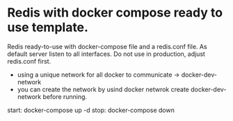 # Redis with docker compose ready to use template. 
Redis ready-to-use with docker-compose file and a redis.conf file.
As default server listen to all interfaces. Do not use in production, adjust redis.conf first. 

- using a unique network for all docker to communicate -> docker-dev-network
- you can create the network by usind docker netwrok create docker-dev-network before running. 


start: docker-compose up -d
stop: docker-compose down
